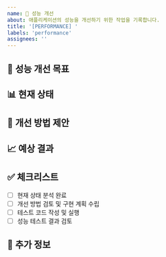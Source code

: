 ```yaml
---
name: 🚀 성능 개선
about: 애플리케이션의 성능을 개선하기 위한 작업을 기록합니다.
title: '[PERFORMANCE] '
labels: 'performance'
assignees: ''
---
```


## 📝 성능 개선 목표
<!-- 개선하려는 성능 문제와 목표를 간단히 설명해주세요. -->
<!-- 페이지 로딩 속도 단축, API 응답 시간 개선, 메모리 사용 최적화... -->

## 📊 현재 상태
<!-- 현재 성능 상태를 설명해주세요. -->
<!-- 페이지 로딩 시간: 5초, API 응답 시간: 2초, 메모리 사용량: 500MB... -->

## 🔧 개선 방법 제안
<!-- 성능을 개선하기 위한 구체적인 방법을 제안해주세요. -->
<!-- 데이터베이스 쿼리 최적화, 캐싱 전략 적용...  -->

## 📈 예상 결과
<!-- 성능 개선 후 기대되는 결과를 작성해주세요. -->
<!-- 페이지 로딩 시간: 5초 → 2초, API 응답 시간: 2초 → 500ms... -->

## ✅ 체크리스트
- [ ] 현재 상태 분석 완료
- [ ] 개선 방법 검토 및 구현 계획 수립
- [ ] 테스트 코드 작성 및 실행
- [ ] 성능 테스트 결과 검토

## 💬 추가 정보
<!-- 추가 정보나 참고 사항을 작성해주세요. -->
